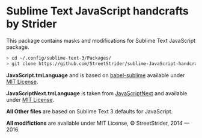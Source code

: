 # Sublime Text JavaScript handcrafts by Strider

This package contains masks and modifications for Sublime Text JavaScript package.

```sh
> cd ~/.config/sublime-text-3/Packages/
> git clone https://github.com/StreetStrider/sublime-JavaScript-handcrafts.git JavaScript
```

**JavaScript.tmLanguage** and is based on [babel-sublime](https://github.com/babel/babel-sublime) available under [MIT License](https://github.com/babel/babel-sublime/blob/master/LICENSE).

**JavaScriptNext.tmLanguage** is taken from [JavaScriptNext](https://github.com/Benvie/JavaScriptNext.tmLanguage) and available under [MIT License](https://github.com/Benvie/JavaScriptNext.tmLanguage/blob/master/LICENSE).

**All Other files** are based on Sublime Text 3 defaults for JavaScript.

**All modifictions** are available under MIT License, © StreetStrider, 2014 — 2016.
